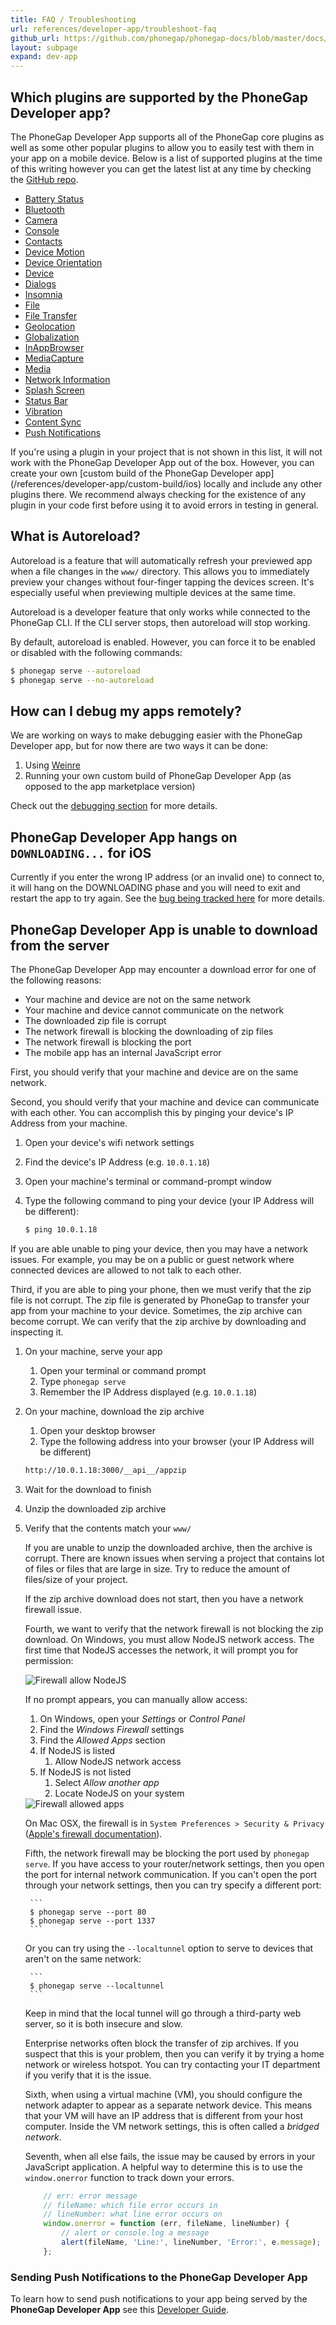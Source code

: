 ```yaml
---
title: FAQ / Troubleshooting
url: references/developer-app/troubleshoot-faq
github_url: https://github.com/phonegap/phonegap-docs/blob/master/docs/3-references/developer-app/7-troubleshoot-faq.html.md
layout: subpage
expand: dev-app
---
```


## Which plugins are supported by the PhoneGap Developer app?

The PhoneGap Developer App supports all of the PhoneGap core plugins as well as some other popular plugins to allow you to easily test with them in your app on a mobile device. Below is a list of supported plugins at the time of this writing however you can get the latest list at any time by checking the [GitHub repo](https://github.com/phonegap/phonegap-app-developer/blob/master/config.xml#L23).

- [Battery Status](https://www.npmjs.com/package/cordova-plugin-battery-status)
- [Bluetooth](https://github.com/don/cordova-plugin-ble-central)
- [Camera](https://www.npmjs.com/package/cordova-plugin-camera)
- [Console](https://www.npmjs.com/package/cordova-plugin-console)
- [Contacts](https://www.npmjs.com/package/cordova-plugin-contacts)
- [Device Motion](https://www.npmjs.com/package/cordova-plugin-device-motion)
- [Device Orientation](https://www.npmjs.com/package/cordova-plugin-device-orientation)
- [Device](https://www.npmjs.com/package/cordova-plugin-device)
- [Dialogs](https://www.npmjs.com/package/cordova-plugin-dialogs)
- [Insomnia](https://github.com/EddyVerbruggen/Insomnia-PhoneGap-Plugin)
- [File](https://www.npmjs.com/package/cordova-plugin-file)
- [File Transfer](https://www.npmjs.com/package/cordova-plugin-file-transfer)
- [Geolocation](https://www.npmjs.com/package/cordova-plugin-geolocation)
- [Globalization](https://www.npmjs.com/package/cordova-plugin-globalization)
- [InAppBrowser](https://www.npmjs.com/package/cordova-plugin-inappbrowser)
- [MediaCapture](https://www.npmjs.com/package/cordova-plugin-media-capture)
- [Media](https://www.npmjs.com/package/cordova-plugin-media)
- [Network Information](https://www.npmjs.com/package/cordova-plugin-network-information)
- [Splash Screen](https://www.npmjs.com/package/cordova-plugin-splashscreen)
- [Status Bar](https://www.npmjs.com/package/cordova-plugin-statusbar)
- [Vibration](https://www.npmjs.com/package/cordova-plugin-vibration)
- [Content Sync](https://www.npmjs.com/package/phonegap-plugin-contentsync)
- [Push Notifications](https://www.npmjs.com/package/phonegap-plugin-push)

<div class='alert--warning'>If you're using a plugin in your project that is not shown in this list, it will not work with the PhoneGap Developer App out of the box. However, you can create your own [custom build of the PhoneGap Developer app](/references/developer-app/custom-build/ios) locally and include any other plugins there. We recommend always checking for the existence of any plugin in your code first before using it to avoid errors in testing in general.</div>

## What is Autoreload?

Autoreload is a feature that will automatically refresh your previewed app when a file changes in the `www/` directory. This allows you to immediately preview your changes without four-finger tapping the devices screen. It's especially useful when previewing multiple devices at the same time.

Autoreload is a developer feature that only works while connected to the PhoneGap CLI. If the CLI server stops, then autoreload will stop working.

By default, autoreload is enabled. However, you can force it to be enabled or disabled with the following commands:

```sh
$ phonegap serve --autoreload
$ phonegap serve --no-autoreload
```

## How can I debug my apps remotely?

We are working on ways to make debugging easier with the PhoneGap Developer app, but for now there are two ways it can be done:

1. Using [Weinre](https://www.npmjs.com/package/weinre)
1. Running your own custom build of PhoneGap Developer App (as opposed to the app marketplace version)

Check out the [debugging section](/references/developer-app/debugging) for more details.

## PhoneGap Developer App hangs on `DOWNLOADING...` for iOS

Currently if you enter the wrong IP address (or an invalid one) to connect to, it will hang on the DOWNLOADING phase and you will need to exit and restart the app to try again. See the [bug being tracked here](https://github.com/phonegap/phonegap-app-developer/issues/338) for more details.

## PhoneGap Developer App is unable to download from the server

The PhoneGap Developer App may encounter a download error for one of the following reasons:

- Your machine and device are not on the same network
- Your machine and device cannot communicate on the network
- The downloaded zip file is corrupt
- The network firewall is blocking the downloading of zip files
- The network firewall is blocking the port
- The mobile app has an internal JavaScript error

First, you should verify that your machine and device are on the same network.

Second, you should verify that your machine and device can communicate with each other. You can accomplish this by pinging your device's IP Address from your machine.

1. Open your device's wifi network settings
1. Find the device's IP Address (e.g. `10.0.1.18`)
1. Open your machine's terminal or command-prompt window
1. Type the following command to ping your device (your IP Address will be different):

    ```bash
    $ ping 10.0.1.18
    ```

If you are able unable to ping your device, then you may have a network issues. For example, you may be on a public or guest network where connected devices are allowed to not talk to each other.

Third, if you are able to ping your phone, then we must verify that the zip file is not corrupt. The zip file is generated by PhoneGap to transfer your app from your machine to your device. Sometimes, the zip archive can become corrupt. We can verify that the zip archive by downloading and inspecting it.

1. On your machine, serve your app
    1. Open your terminal or command prompt
    1. Type `phonegap serve`
    1. Remember the IP Address displayed (e.g. `10.0.1.18`)
1. On your machine, download the zip archive
    1. Open your desktop browser
    1. Type the following address into your browser (your IP Address will be different)

    ```bash
    http://10.0.1.18:3000/__api__/appzip
    ```

1. Wait for the download to finish
1. Unzip the downloaded zip archive
1. Verify that the contents match your `www/`

    If you are unable to unzip the downloaded archive, then the archive is corrupt.
    There are known issues when serving a project that contains lot of files or files that are large in size.
    Try to reduce the amount of files/size of your project.

    If the zip archive download does not start, then you have a network firewall issue.

    Fourth, we want to verify that the network firewall is not blocking the zip download.
    On Windows, you must allow NodeJS network access. The first time that NodeJS accesses
    the network, it will prompt you for permission:

    <img class="mobile-image" src="/images/node_js_allow_firewall.png" alt="Firewall allow NodeJS">

    If no prompt appears, you can manually allow access:

    1. On Windows, open your _Settings_ or _Control Panel_
    1. Find the _Windows Firewall_ settings
    1. Find the _Allowed Apps_ section
    1. If NodeJS is listed
        1. Allow NodeJS network access
    1. If NodeJS is not listed
        1. Select _Allow another app_
        1. Locate NodeJS on your system

    <img class="mobile-image" src="/images/node_js_firewall_allowed_apps.png" alt="Firewall allowed apps">

    On Mac OSX, the firewall is in `System Preferences > Security & Privacy` ([Apple's firewall documentation](https://support.apple.com/kb/PH21748?viewlocale=en_US&locale=en_US)).

    Fifth, the network firewall may be blocking the port used by `phonegap serve`.
    If you have access to your router/network settings, then you open the port
    for internal network communication. If you can't open the port through your
    network settings, then you can try specify a different port:

        ```
        $ phonegap serve --port 80
        $ phonegap serve --port 1337
        ```

    Or you can try using the `--localtunnel` option to serve to devices that aren't on the same network:

        ```
        $ phonegap serve --localtunnel
        ```

    Keep in mind that the local tunnel will go through a third-party web server,
    so it is both insecure and slow.

    Enterprise networks often block the transfer of zip archives. If you suspect
    that this is your problem, then you can verify it by trying a home network
    or wireless hotspot. You can try contacting your IT department if you verify
    that it is the issue.

    Sixth, when using a virtual machine (VM), you should configure the network adapter
    to appear as a separate network device. This means that your VM will have an
    IP address that is different from your host computer. Inside the VM network
    settings, this is often called a _bridged network_.

    Seventh, when all else fails, the issue may be caused by errors in your JavaScript application.
    A helpful way to determine this is to use the `window.onerror` function to track down your errors.

    ```js
        // err: error message
        // fileName: which file error occurs in
        // lineNumber: what line error occurs on
        window.onerror = function (err, fileName, lineNumber) {
            // alert or console.log a message
            alert(fileName, 'Line:', lineNumber, 'Error:', e.message);
        };
    ```

### Sending Push Notifications to the PhoneGap Developer App

To learn how to send push notifications to your app being served by the **PhoneGap Developer App** see this [Developer Guide](/develop/push-notifications/).
